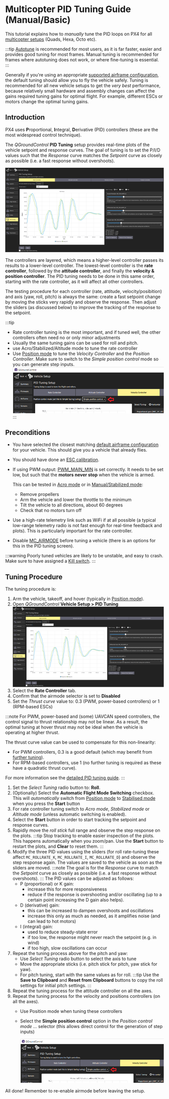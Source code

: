 # Multicopter PID Tuning Guide (Manual/Basic)

This tutorial explains how to _manually_ tune the PID loops on PX4 for all [multicopter setups](../airframes/airframe_reference.md#copter) (Quads, Hexa, Octo etc).

:::tip
[Autotune](../config/autotune.md) is recommended for most users, as it is far faster, easier and provides good tuning for most frames. Manual tuning is recommended for frames where autotuning does not work, or where fine-tuning is essential.
:::

Generally if you're using an appropriate [supported airframe configuration](../airframes/airframe_reference.md#copter), the default tuning should allow you to fly the vehicle safely. Tuning is recommended for all new vehicle setups to get the _very best_ performance, because relatively small hardware and assembly changes can affect the gains required tuning gains for optimal flight. For example, different ESCs or motors change the optimal tuning gains.


## Introduction

PX4 uses **P**roportional, **I**ntegral, **D**erivative (PID) controllers (these are the most widespread control technique).

The _QGroundControl_ **PID Tuning** setup provides real-time plots of the vehicle setpoint and response curves. The goal of tuning is to set the P/I/D values such that the _Response_ curve matches the _Setpoint_ curve as closely as possible (i.e. a fast response without overshoots).

![QGC Rate Controller Tuning UI](../../assets/mc_pid_tuning/qgc_mc_pid_tuning_rate_controller.png)

The controllers are layered, which means a higher-level controller passes its results to a lower-level controller. The lowest-level controller is the **rate controller**, followed by the **attitude controller**, and finally the **velocity & position controller**. The PID tuning needs to be done in this same order, starting with the rate controller, as it will affect all other controllers.

The testing procedure for each controller (rate, attitude, velocity/posibition) and axis (yaw, roll, pitch) is always the same: create a fast setpoint change by moving the sticks very rapidly and observe the response. Then adjust the sliders (as discussed below) to improve the tracking of the response to the setpoint.

:::tip
- Rate controller tuning is the most important, and if tuned well, the other controllers often need no or only minor adjustments
- Usually the same tuning gains can be used for roll and pitch.
- use Acro/Stabilized/Altitude mode to tune the rate controller
- Use [Position mode](../flight_modes/position_mc.md) to tune the *Velocity Controller* and the *Position Controller*. Make sure to switch to the *Simple position control* mode so you can generate step inputs. ![QGC PID tuning: Simple control selector](../../assets/mc_pid_tuning/qgc_mc_pid_tuning_simple_control.png)
:::

## Preconditions

- You have selected the closest matching [default airframe configuration](../config/airframe.md) for your vehicle. This should give you a vehicle that already flies.
- You should have done an [ESC calibration](../advanced_config/esc_calibration.md).
- If using PWM output: [PWM_MAIN_MIN](../advanced_config/parameter_reference.md#PWM_MAIN_MIN) is set correctly. It needs to be set low, but such that the **motors never stop** when the vehicle is armed.

  This can be tested in [Acro mode](../flight_modes/acro_mc.md) or in [Manual/Stabilized mode](../flight_modes/manual_stabilized_mc.md):
  - Remove propellers
  - Arm the vehicle and lower the throttle to the minimum
  - Tilt the vehicle to all directions, about 60 degrees
  - Check that no motors turn off
- Use a high-rate telemetry link such as WiFi if at all possible (a typical low-range telemetry radio is not fast enough for real-time feedback and plots). This is particularly important for the rate controller.
- Disable [MC_AIRMODE](../advanced_config/parameter_reference.md#MC_AIRMODE) before tuning a vehicle (there is an options for this in the PID tuning screen).

:::warning
Poorly tuned vehicles are likely to be unstable, and easy to crash. Make sure to have assigned a [Kill switch](../config/safety.md#emergency-switches).
:::

## Tuning Procedure

The tuning procedure is:

1. Arm the vehicle, takeoff, and hover (typically in [Position mode](../flight_modes/position_mc.md)).
1. Open _QGroundControl_ **Vehicle Setup > PID Tuning** ![QGC Rate Controller Tuning UI](../../assets/mc_pid_tuning/qgc_mc_pid_tuning_rate_controller.png)
1. Select the **Rate Controller** tab.
1. Confirm that the airmode selector is set to **Disabled**
1. Set the *Thrust curve* value to: 0.3 (PWM, power-based controllers) or 1 (RPM-based ESCs)

:::note
For PWM, power-based and (some) UAVCAN speed controllers, the control signal to thrust relationship may not be linear. As a result, the optimal tuning at hover thrust may not be ideal when the vehicle is operating at higher thrust.

   The thrust curve value can be used to compensate for this non-linearity:
   - For PWM controllers, 0.3 is a good default (which may benefit from [further tuning](../config_mc/pid_tuning_guide_multicopter.md#thrust-curve)).
   - For RPM-based controllers, use 1 (no further tuning is required as these have a quadratic thrust curve).

   For more information see the [detailed PID tuning guide](../config_mc/pid_tuning_guide_multicopter.md#thrust-curve).
:::
1. Set the *Select Tuning* radio button to: **Roll**.
1. (Optionally) Select the **Automatic Flight Mode Switching** checkbox. This will _automatically_ switch from [Position mode](../flight_modes/position_mc.md) to [Stabilised mode](../flight_modes/manual_stabilized_mc.md) when you press the **Start** button
1. For rate controller tuning switch to *Acro mode*, *Stabilized mode* or *Altitude mode* (unless automatic switching is enabled).
1. Select the **Start** button in order to start tracking the setpoint and response curves.
1. Rapidly move the *roll stick* full range and observe the step response on the plots. :::tip Stop tracking to enable easier inspection of the plots. This happens automatically when you zoom/pan. Use the **Start** button to restart the plots, and **Clear** to reset them.
:::
1. Modify the three PID values using the sliders (for roll rate-tuning these affect `MC_ROLLRATE_K`, `MC_ROLLRATE_I`, `MC_ROLLRATE_D`) and observe the step response again. The values are saved to the vehicle as soon as the sliders are moved. :::note The goal is for the _Response_ curve to match the _Setpoint_ curve as closely as possible (i.e. a fast response without overshoots). ::: The PID values can be adjusted as follows:
   - P (proportional) or K gain:
     - increase this for more responsiveness
     - reduce if the response is overshooting and/or oscillating (up to a certain point increasing the D gain also helps).
   - D (derivative) gain:
     - this can be increased to dampen overshoots and oscillations
     - increase this only as much as needed, as it amplifies noise (and can lead to hot motors)
   - I (integral) gain:
     - used to reduce steady-state error
     - if too low, the response might never reach the setpoint (e.g. in wind)
     - if too high, slow oscillations can occur
1. Repeat the tuning process above for the pitch and yaw:
   - Use *Select Tuning* radio button to select the axis to tune
   - Move the appropriate sticks (i.e. pitch stick for pitch, yaw stick for yaw).
   - For pitch tuning, start with the same values as for roll. :::tip Use the **Save to Clipboard** and **Reset from Clipboard** buttons to copy the roll settings for initial pitch settings.
:::
1. Repeat the tuning process for the attitude controller on all the axes.
1. Repeat the tuning process for the velocity and positions controllers (on all the axes).
   - Use Position mode when tuning these controllers
   - Select the **Simple position control** option in the *Position control mode ...* selector (this allows direct control for the generation of step inputs)

     ![QGC PID tuning: Simple control selector](../../assets/mc_pid_tuning/qgc_mc_pid_tuning_simple_control.png)

All done! Remember to re-enable airmode before leaving the setup.
